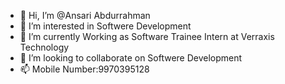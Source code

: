 - 👋 Hi, I’m @Ansari Abdurrahman
- 👀 I’m interested in Softwere Development
- 🌱 I’m currently Working as Software Trainee Intern at Verraxis Technology
- 💞️ I’m looking to collaborate on Softwere Development
- 📫 Mobile Number:9970395128

<!---
Abdurrahman1109/Abdurrahman1109 is a ✨ special ✨ repository because its `README.md` (this file) appears on your GitHub profile.
You can click the Preview link to take a look at your changes.
--->
